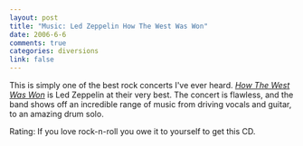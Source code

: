 ```yaml
--- 
layout: post
title: "Music: Led Zeppelin How The West Was Won"
date: 2006-6-6
comments: true
categories: diversions
link: false
---
```

This is simply one of the best rock concerts I've ever heard. <i><a href="http://www.amazon.com/gp/product/B00008OWZC/sr=8-1/qid=1149609881/ref=pd_bbs_1/002-0791549-1866460?%5Fencoding=UTF8" title="How The West Was Won">How The West Was Won</a></i> is Led Zeppelin at their very best. The concert is flawless, and the band shows off an incredible range of music from driving vocals and guitar, to an amazing drum solo.

Rating: If you love rock-n-roll you owe it to yourself to get this CD.
